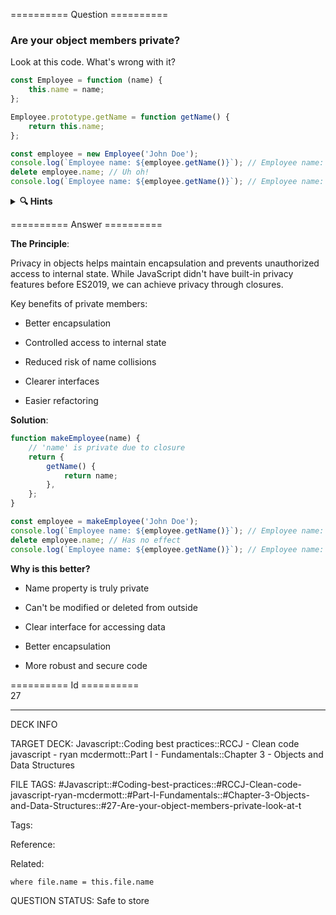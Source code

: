 ========== Question ==========  

### Are your object members private?

Look at this code. What's wrong with it?

```javascript
const Employee = function (name) {
    this.name = name;
};

Employee.prototype.getName = function getName() {
    return this.name;
};

const employee = new Employee('John Doe');
console.log(`Employee name: ${employee.getName()}`); // Employee name: John Doe
delete employee.name; // Uh oh!
console.log(`Employee name: ${employee.getName()}`); // Employee name: undefined
```

<details><summary><b>🔍 Hints</b></summary>

<b>Think about</b>:

-   What happens if someone modifies the name directly?

-   How can we prevent accidental property deletion?

-   Is there a way to make the name truly private?

-   How can we control access to internal state?

</details>  

========== Answer ==========  

**The Principle**:

Privacy in objects helps maintain encapsulation and prevents unauthorized access to internal state. While JavaScript didn't have built-in privacy features before ES2019, we can achieve privacy through closures.

Key benefits of private members:

-   Better encapsulation

-   Controlled access to internal state

-   Reduced risk of name collisions

-   Clearer interfaces

-   Easier refactoring

**Solution**:

```javascript
function makeEmployee(name) {
    // 'name' is private due to closure
    return {
        getName() {
            return name;
        },
    };
}

const employee = makeEmployee('John Doe');
console.log(`Employee name: ${employee.getName()}`); // Employee name: John Doe
delete employee.name; // Has no effect
console.log(`Employee name: ${employee.getName()}`); // Employee name: John Doe
```

**Why is this better?**

-   Name property is truly private

-   Can't be modified or deleted from outside

-   Clear interface for accessing data

-   Better encapsulation

-   More robust and secure code

========== Id ==========  
27

---

DECK INFO

TARGET DECK: Javascript::Coding best practices::RCCJ - Clean code javascript - ryan mcdermott::Part I - Fundamentals::Chapter 3 - Objects and Data Structures

FILE TAGS: #Javascript::#Coding-best-practices::#RCCJ-Clean-code-javascript-ryan-mcdermott::#Part-I-Fundamentals::#Chapter-3-Objects-and-Data-Structures::#27-Are-your-object-members-private-look-at-t

Tags:

Reference:

Related:

```dataview
where file.name = this.file.name
```

QUESTION STATUS: Safe to store
